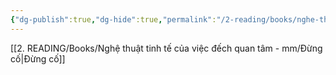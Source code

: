 ```yaml
---
{"dg-publish":true,"dg-hide":true,"permalink":"/2-reading/books/nghe-thuat-tinh-te-cua-viec-dech-quan-tam-mm/chuong-1-dung-co/","hide":true,"dgPassFrontmatter":true}
---
```



[[2. READING/Books/Nghệ thuật tinh tế của việc đếch quan tâm - mm/Đừng cố\|Đừng cố]]